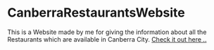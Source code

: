 # CanberraRestaurantsWebsite
This is a Website made by me for giving the information about all the Restaurants which are available in Canberra City. [Check it out here .. ](https://akkashsri.github.io/CanberraRestaurantsWebsite/)
